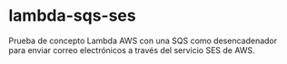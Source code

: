 # lambda-sqs-ses
Prueba de concepto Lambda AWS con una SQS como desencadenador para enviar correo electrónicos a través del servicio SES de AWS. 
